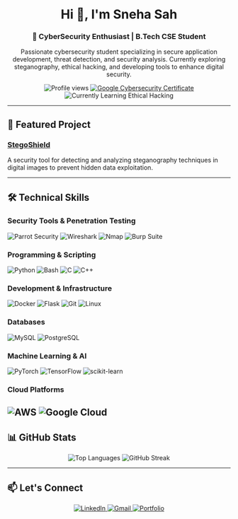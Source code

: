<h1 align="center">Hi 👋, I'm Sneha Sah</h1>
<h3 align="center">🚀 CyberSecurity Enthusiast | B.Tech CSE Student</h3>

<p align="center">
  Passionate cybersecurity student specializing in secure application development, threat detection, and security analysis. Currently exploring steganography, ethical hacking, and developing tools to enhance digital security.
</p>

<p align="center">
  <img src="https://komarev.com/ghpvc/?username=amyy45&label=Profile%20views&color=0e75b6&style=flat" alt="Profile views" /> 
  <a href="https://www.coursera.org/account/accomplishments/professional-cert/DN5CP089IWYN?utm_source=link&utm_medium=certificate&utm_content=cert_image&utm_campaign=sharing_cta&utm_product=prof" target="_blank">
    <img src="https://img.shields.io/badge/Google%20Cybersecurity-Certificate-brightgreen" alt="Google Cybersecurity Certificate">
  </a>
  <img src="https://img.shields.io/badge/Currently%20Learning-Ethical%20Hacking-blue" alt="Currently Learning Ethical Hacking" />
</p>

---

## 🔭 Featured Project

### [StegoShield](https://github.com/amyy45/StegoShield)
A security tool for detecting and analyzing steganography techniques in digital images to prevent hidden data exploitation.

---

## 🛠️ Technical Skills

### Security Tools & Penetration Testing
![Parrot Security](https://img.shields.io/badge/Parrot_Security-4B946A?style=for-the-badge&logo=parrotsecurity&logoColor=white)
![Wireshark](https://img.shields.io/badge/Wireshark-1679A7?style=for-the-badge&logo=wireshark&logoColor=white)
![Nmap](https://img.shields.io/badge/Nmap-FFFFFF?style=for-the-badge&logo=nmap&logoColor=black)
![Burp Suite](https://img.shields.io/badge/Burp_Suite-FF6633?style=for-the-badge)

### Programming & Scripting
![Python](https://img.shields.io/badge/Python-3776AB?style=for-the-badge&logo=python&logoColor=white)
![Bash](https://img.shields.io/badge/Shell_Script-121011?style=for-the-badge&logo=gnu-bash&logoColor=white)
![C](https://img.shields.io/badge/C-00599C?style=for-the-badge&logo=c&logoColor=white)
![C++](https://img.shields.io/badge/C%2B%2B-00599C?style=for-the-badge&logo=c%2B%2B&logoColor=white)

### Development & Infrastructure
![Docker](https://img.shields.io/badge/Docker-2496ED?style=for-the-badge&logo=docker&logoColor=white)
![Flask](https://img.shields.io/badge/Flask-000000?style=for-the-badge&logo=flask&logoColor=white)
![Git](https://img.shields.io/badge/Git-F05032?style=for-the-badge&logo=git&logoColor=white)
![Linux](https://img.shields.io/badge/Linux-FCC624?style=for-the-badge&logo=linux&logoColor=black)

### Databases
![MySQL](https://img.shields.io/badge/MySQL-00000F?style=for-the-badge&logo=mysql&logoColor=white)
![PostgreSQL](https://img.shields.io/badge/PostgreSQL-316192?style=for-the-badge&logo=postgresql&logoColor=white)

### Machine Learning & AI
![PyTorch](https://img.shields.io/badge/PyTorch-EE4C2C?style=for-the-badge&logo=pytorch&logoColor=white)
![TensorFlow](https://img.shields.io/badge/TensorFlow-FF6F00?style=for-the-badge&logo=tensorflow&logoColor=white)
![scikit-learn](https://img.shields.io/badge/scikit--learn-F7931E?style=for-the-badge&logo=scikit-learn&logoColor=white)

### Cloud Platforms
![AWS](https://img.shields.io/badge/AWS-232F3E?style=for-the-badge&logo=amazon-aws&logoColor=white)
![Google Cloud](https://img.shields.io/badge/Google_Cloud-4285F4?style=for-the-badge&logo=google-cloud&logoColor=white)
---

## 📊 GitHub Stats

<p align="center">
  <img src="https://github-readme-stats.vercel.app/api/top-langs?username=amyy45&show_icons=true&locale=en&layout=compact&theme=vision-friendly-dark" alt="Top Languages" />
  <img src="https://github-readme-streak-stats.herokuapp.com/?user=amyy45&theme=vision-friendly-dark" alt="GitHub Streak" />
</p>

---

## 📫 Let's Connect

<p align="center">
  <a href="https://linkedin.com/in/sneha-sah-760b40250" target="_blank">
    <img src="https://img.shields.io/badge/LinkedIn-0077B5?style=for-the-badge&logo=linkedin&logoColor=white" alt="LinkedIn">
  </a>
  <a href="mailto:threatlayer@gmail.com">
    <img src="https://img.shields.io/badge/Gmail-D14836?style=for-the-badge&logo=gmail&logoColor=white" alt="Gmail">
  </a>
  <a href="https://portfolio-gamma-hazel-29.vercel.app/" target="_blank">
    <img src="https://img.shields.io/badge/Portfolio-Website-blue?style=for-the-badge" alt="Portfolio">
  </a>
</p>
